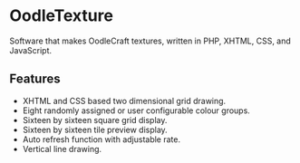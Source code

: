 # OodleTexture
Software that makes OodleCraft textures, written in PHP, XHTML, CSS, and JavaScript.

Features
--------

* XHTML and CSS based two dimensional grid drawing.
* Eight randomly assigned or user configurable colour groups.
* Sixteen by sixteen square grid display.
* Sixteen by sixteen tile preview display.
* Auto refresh function with adjustable rate.
* Vertical line drawing.